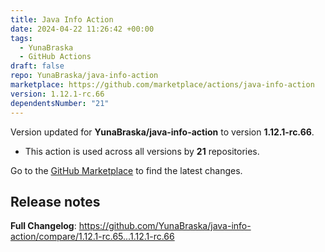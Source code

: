 ```yaml
---
title: Java Info Action
date: 2024-04-22 11:26:42 +00:00
tags:
  - YunaBraska
  - GitHub Actions
draft: false
repo: YunaBraska/java-info-action
marketplace: https://github.com/marketplace/actions/java-info-action
version: 1.12.1-rc.66
dependentsNumber: "21"
---
```



Version updated for **YunaBraska/java-info-action** to version **1.12.1-rc.66**.
- This action is used across all versions by **21** repositories.

Go to the [GitHub Marketplace](https://github.com/marketplace/actions/java-info-action) to find the latest changes.

## Release notes

**Full Changelog**: https://github.com/YunaBraska/java-info-action/compare/1.12.1-rc.65...1.12.1-rc.66
